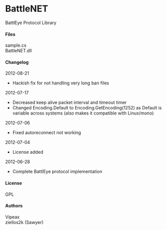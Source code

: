 # BattleNET #
BattlEye Protocol Library

#### Files ####
sample.cs  
BattleNET.dll  

#### Changelog ####
2012-08-21
* Hackish fix for not handling very long ban files

2012-07-17
* Decreased keep alive packet interval and timeout timer
* Changed Encoding.Default to Encoding.GetEncoding(1252) as Default is 
  variable across systems (also makes it compatible with Linux/mono)

2012-07-06
* Fixed autoreconnect not working

2012-07-04
* License added

2012-06-28  
* Complete BattlEye protocol implementation

#### License ####
GPL

#### Authors ####
Vipeax  
ziellos2k (Sawyer)  